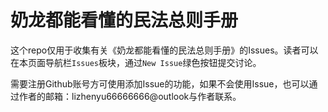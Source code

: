 # 奶龙都能看懂的民法总则手册

这个repo仅用于收集有关《奶龙都能看懂的民法总则手册》的Issues。读者可以在本页面导航栏`Issues`板块，通过`New Issue`绿色按钮提交讨论。

需要注册Github账号方可使用添加Issue的功能，如果不会使用Issue，也可以通过作者的邮箱：lizhenyu66666666@outlook与作者联系。